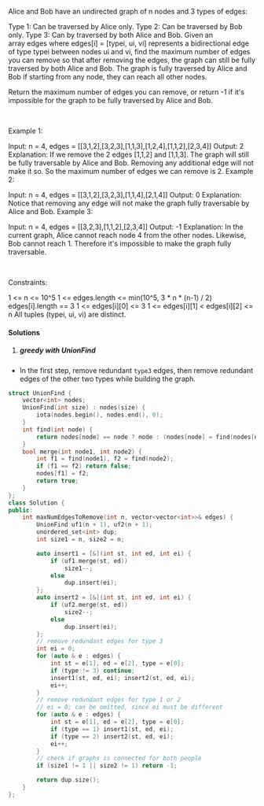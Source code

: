 Alice and Bob have an undirected graph of n nodes and 3 types of edges:

Type 1: Can be traversed by Alice only.
Type 2: Can be traversed by Bob only.
Type 3: Can by traversed by both Alice and Bob.
Given an array edges where edges[i] = [typei, ui, vi] represents a bidirectional edge of type typei between nodes ui and vi, find the maximum number of edges you can remove so that after removing the edges, the graph can still be fully traversed by both Alice and Bob. The graph is fully traversed by Alice and Bob if starting from any node, they can reach all other nodes.

Return the maximum number of edges you can remove, or return -1 if it's impossible for the graph to be fully traversed by Alice and Bob.

 

Example 1:



Input: n = 4, edges = [[3,1,2],[3,2,3],[1,1,3],[1,2,4],[1,1,2],[2,3,4]]
Output: 2
Explanation: If we remove the 2 edges [1,1,2] and [1,1,3]. The graph will still be fully traversable by Alice and Bob. Removing any additional edge will not make it so. So the maximum number of edges we can remove is 2.
Example 2:



Input: n = 4, edges = [[3,1,2],[3,2,3],[1,1,4],[2,1,4]]
Output: 0
Explanation: Notice that removing any edge will not make the graph fully traversable by Alice and Bob.
Example 3:



Input: n = 4, edges = [[3,2,3],[1,1,2],[2,3,4]]
Output: -1
Explanation: In the current graph, Alice cannot reach node 4 from the other nodes. Likewise, Bob cannot reach 1. Therefore it's impossible to make the graph fully traversable.
 

 

Constraints:

1 <= n <= 10^5
1 <= edges.length <= min(10^5, 3 * n * (n-1) / 2)
edges[i].length == 3
1 <= edges[i][0] <= 3
1 <= edges[i][1] < edges[i][2] <= n
All tuples (typei, ui, vi) are distinct.

#### Solutions


1. ##### greedy with UnionFind

- In the first step, remove redundant `type3` edges, then remove redundant edges of the other two types while building the graph.

```cpp
struct UnionFind {
    vector<int> nodes;
    UnionFind(int size) : nodes(size) {
        iota(nodes.begin(), nodes.end(), 0);
    }
    int find(int node) {
        return nodes[node] == node ? node : (nodes[node] = find(nodes[node]));
    }
    bool merge(int node1, int node2) {
        int f1 = find(node1), f2 = find(node2);
        if (f1 == f2) return false;
        nodes[f1] = f2;
        return true;
    }
};
class Solution {
public:
    int maxNumEdgesToRemove(int n, vector<vector<int>>& edges) {
        UnionFind uf1(n + 1), uf2(n + 1);
        unordered_set<int> dup;
        int size1 = n, size2 = n;

        auto insert1 = [&](int st, int ed, int ei) {
            if (uf1.merge(st, ed))
                size1--;
            else
                dup.insert(ei);
        };
        auto insert2 = [&](int st, int ed, int ei) {
            if (uf2.merge(st, ed))
                size2--;
            else
                dup.insert(ei);
        };
        // remove redundant edges for type 3
        int ei = 0;
        for (auto & e : edges) {
            int st = e[1], ed = e[2], type = e[0];
            if (type != 3) continue;
            insert1(st, ed, ei); insert2(st, ed, ei);
            ei++;
        }
        // remove redundant edges for type 1 or 2
        // ei = 0; can be omitted, since ei must be different
        for (auto & e : edges) {
            int st = e[1], ed = e[2], type = e[0];
            if (type == 1) insert1(st, ed, ei);
            if (type == 2) insert2(st, ed, ei);
            ei++; 
        }
        // check if graphs is connected for both people
        if (size1 != 1 || size2 != 1) return -1;

        return dup.size();
    }
};
```